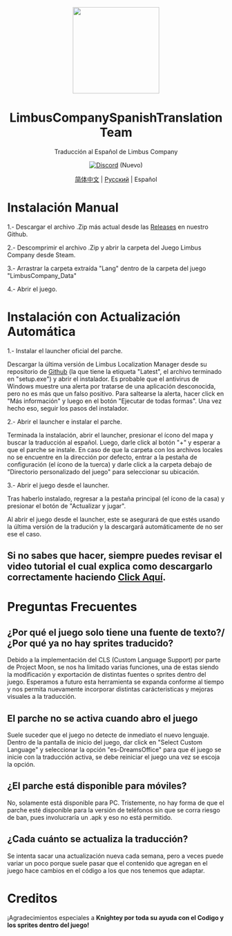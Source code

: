 <div align="center">
<a href="https://github.com/Dreams-Office/LimbusCompanySpanishTranslationTeam">
   <img src="https://avatars.githubusercontent.com/u/167843717" width="200" height="200" />
</a>

# LimbusCompanySpanishTranslationTeam
Traducción al Español de Limbus Company

[![Discord](https://img.shields.io/badge/Discord%20Oficial%20de%20la%20Traducción%20al%20Español-641E16?style=plastic&logo=discord&logoColor=473DBF&link=https%3A%2F%2Fdiscord.gg%2FWfbHG4aZ6f)](https://discord.gg/6FZgnN24ya) (Nuevo)

[简体中文](https://github.com/LocalizeLimbusCompany/LocalizeLimbusCompany) | [Русский](https://github.com/Crescent-Corporation/LimbusCompanyBusRUS) | Español
</div>

# Instalación Manual
1.- Descargar el archivo .Zip más actual desde las [Releases](https://github.com/Dreams-Office/LimbusCompanySpanishTranslationTeam/releases) en nuestro Github.

2.- Descomprimir el archivo .Zip y abrir la carpeta del Juego Limbus Company desde Steam.

3.- Arrastrar la carpeta extraída "Lang" dentro de la carpeta del juego "LimbusCompany_Data"

4.- Abrir el juego.

# Instalación con Actualización Automática

1.- Instalar el launcher oficial del parche.

Descargar la última versión de Limbus Localization Manager desde su repositorio de [Github](https://github.com/kimght/LimbusLocalizationManager) (la que tiene la etiqueta "Latest", el archivo terminado en "setup.exe") y abrir el instalador.
Es probable que el antivirus de Windows muestre una alerta por tratarse de una aplicación desconocida, pero no es más que un falso positivo. Para saltearse la alerta, hacer click en "Más información" y luego en el botón "Ejecutar de todas formas".
Una vez hecho eso, seguir los pasos del instalador.

2.- Abrir el launcher e instalar el parche.

Terminada la instalación, abrir el launcher, presionar el ícono del mapa y buscar la traducción al español. Luego, darle click al botón "+" y esperar a que el parche se instale.
En caso de que la carpeta con los archivos locales no se encuentre en la dirección por defecto, entrar a la pestaña de configuración (el ícono de la tuerca) y darle click a la carpeta debajo de "Directorio personalizado del juego" para seleccionar su ubicación.

3.- Abrir el juego desde el launcher.

Tras haberlo instalado, regresar a la pestaña principal (el ícono de la casa) y presionar el botón de "Actualizar y jugar".

Al abrir el juego desde el launcher, este se asegurará de que estés usando la última versión de la tradución y la descargará automáticamente de no ser ese el caso.

## Si no sabes que hacer, siempre puedes revisar el video tutorial el cual explica como descargarlo correctamente haciendo [Click Aquí](https://youtu.be/cVIrCPO6TPE?si=_eKMzQpiDblstWdT).


# Preguntas Frecuentes


## ¿Por qué el juego solo tiene una fuente de texto?/¿Por qué ya no hay sprites traducido?
Debido a la implementación del CLS (Custom Language Support) por parte de Project Moon, se nos ha limitado varias funciones, una de estas siendo la modificación y exportación de distintas fuentes o sprites dentro del juego.
Esperamos a futuro esta herramienta se expanda conforme al tiempo y nos permita nuevamente incorporar distintas carácteristicas y mejoras visuales a la traducción.

## El parche no se activa cuando abro el juego
Suele suceder que el juego no detecte de inmediato el nuevo lenguaje. Dentro de la pantalla de inicio del juego, dar click en "Select Custom Language" y seleccionar la opción "es-DreamsOffice" para que él juego se inicie con la traducción activa, se debe reiniciar el juego una vez se escoja la opción.

## ¿El parche está disponible para móviles?
No, solamente está disponible para PC. Tristemente, no hay forma de que el parche esté disponible para la versión de teléfonos sin que se corra riesgo de ban, pues involucraría un .apk y eso no está permitido.

## ¿Cada cuánto se actualiza la traducción?
Se intenta sacar una actualización nueva cada semana, pero a veces puede variar un poco porque suele pasar que el contenido que agregan en el juego hace cambios en el código a los que nos tenemos que adaptar.

# Creditos
¡Agradecimientos especiales a <b>Knightey<b> por toda su ayuda con el Codigo y los sprites dentro del juego!


